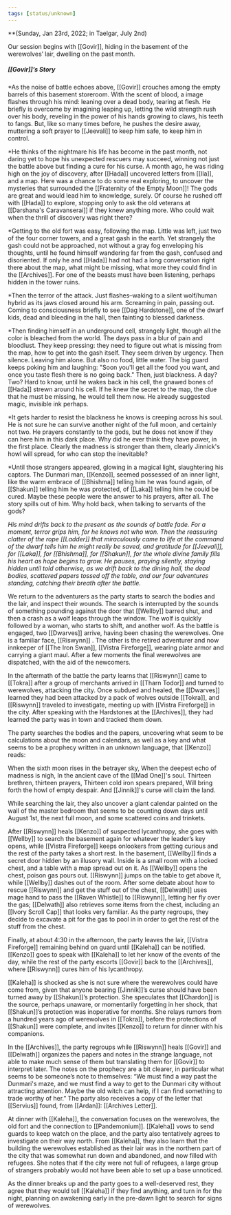 ```yaml
---
tags: [status/unknown]
---
```


**(Sunday, Jan 23rd, 2022; in Taelgar, July 2nd)

Our session begins with [[Govir]], hiding in the basement of the werewolves’ lair, dwelling on the past month. 

##### [[Govir]]’s Story

*As the noise of battle echoes above, [[Govir]] crouches among the empty barrels of this basement storeroom. With the scent of blood, a image flashes through his mind: leaning over a dead body, tearing at flesh. He briefly is overcome by imagining leaping up, letting the wild strength rush over his body, reveling in the power of his hands growing to claws, his teeth to fangs. But, like so many times before, he pushes the desire away, muttering a soft prayer to [[Jeevali]] to keep him safe, to keep him in control.

*He thinks of the nightmare his life has become in the past month, not daring yet to hope his unexpected rescuers may succeed, winning not just the battle above but finding a cure for his curse. A month ago, he was riding high on the joy of discovery, after [[Hada]] uncovered letters from [[Ila]], and a map. Here was a chance to do some real exploring, to uncover the mysteries that surrounded the [[Fraternity of the Empty Moon]]! The gods are great and would lead him to knowledge, surely. Of course he rushed off with [[Hada]] to explore, stopping only to ask the old veterans at [[Darshana's Caravanserai]] if they knew anything more. Who could wait when the thrill of discovery was right there?

*Getting to the old fort was easy, following the map. Little was left, just two of the four corner towers, and a great gash in the earth. Yet strangely the gash could not be approached, not without a gray fog enveloping his thoughts, until he found himself wandering far from the gash, confused and disoriented. If only he and [[Hada]] had not had a long conversation right there about the map, what might be missing, what more they could find in the [[Archives]]. For one of the beasts must have been listening, perhaps hidden in the tower ruins.

*Then the terror of the attack. Just flashes–waking to a silent wolf/human hybrid as its jaws closed around his arm. Screaming in pain, passing out. Coming to consciousness briefly to see [[Dag Hardstone]], one of the dwarf kids, dead and bleeding in the hall, then fainting to blessed darkness.

*Then finding himself in an underground cell, strangely light, though all the color is bleached from the world. The days pass in a blur of pain and bloodlust. They keep pressing: they need to figure out what is missing from the map, how to get into the gash itself. They seem driven by urgency. Then silence. Leaving him alone. But also no food, little water. The big guard keeps poking him and laughing: "Soon you'll get all the food you want, and once you taste flesh there is no going back." Then, just blackness. A day? Two? Hard to know, until he wakes back in his cell, the gnawed bones of [[Hada]] strewn around his cell. If he knew the secret to the map, the clue that he must be missing, he would tell them now. He already suggested magic, invisible ink perhaps.

*It gets harder to resist the blackness he knows is creeping across his soul. He is not sure he can survive another night of the full moon, and certainly not two. He prayers constantly to the gods, but he does not know if they can here him in this dark place. Why did he ever think they have power, in the first place. Clearly the madness is stronger than them, clearly Jinnick's howl will spread, for who can stop the inevitable?

*Until those strangers appeared, glowing in a magical light, slaughtering his captors. The Dunmari man, [[Kenzo]], seemed possessed of an inner light, like the warm embrace of [[Bhishma]] telling him he was found again, of [[Shakun]] telling him he was protected, of [[Laka]] telling him he could be cured. Maybe these people were the answer to his prayers, after all. The story spills out of him. Why hold back, when talking to servants of the gods?

*His mind drifts back to the present as the sounds of battle fade. For a moment, terror grips him, for he knows not who won. Then the reassuring clatter of the rope [[Ladder]] that miraculously came to life at the command of the dwarf tells him he might really be saved, and gratitude for [[Jeevali]], for [[Laka]], for [[Bhishma]], for [[Shakun]], for the whole divine family fills his heart as hope begins to grow. He pauses, praying silently, staying hidden until told otherwise, as we drift back to the dining hall, the dead bodies, scattered papers tossed off the table, and our four adventures standing, catching their breath after the battle.*

We return to the adventurers as the party starts to search the bodies and the lair, and inspect their wounds. The search is interrupted by the sounds of something pounding against the door that [[Wellby]] barred shut, and then a crash as a wolf leaps through the window. The wolf is quickly followed by a woman, who starts to shift, and another wolf. As the battle is engaged, two [[Dwarves]] arrive, having been chasing the werewolves. One is a familiar face, [[Riswynn]] . The other is the retired adventurer and now innkeeper of [[The Iron Swan]], [[Vistra Fireforge]], wearing plate armor and carrying a giant maul. After a few moments the final werewolves are dispatched, with the aid of the newcomers.

In the aftermath of the battle the party learns that [[Riswynn]] came to [[Tokra]] after a group of merchants arrived in [[Tharn Todor]] and turned to werewolves, attacking the city. Once subdued and healed, the [[Dwarves]] learned they had been attacked by a pack of wolves outside [[Tokra]], and [[Riswynn]] traveled to investigate, meeting up with [[Vistra Fireforge]] in the city. After speaking with the Hardstones at the [[Archives]], they had learned the party was in town and tracked them down. 

The party searches the bodies and the papers, uncovering what seem to be calculations about the moon and calendars, as well as a key and what seems to be a prophecy written in an unknown language, that [[Kenzo]] reads: 

When the sixth moon rises in the betrayer sky,
When the deepest echo of madness is nigh,
In the ancient cave of the [[Mad One]]'s soul.
Thirteen brethren, thirteen prayers,
Thirteen cold iron spears prepared,
Will bring forth the howl of empty despair.
And [[Jinnik]]'s curse will claim the land.

While searching the lair, they also uncover a giant calendar painted on the wall of the master bedroom that seems to be counting down days until August 1st, the next full moon, and some scattered coins and trinkets. 

After [[Riswynn]] heals [[Kenzo]] of suspected lycanthropy, she goes with [[Wellby]] to search the basement again for whatever the leader’s key opens, while [[Vistra Fireforge]] keeps onlookers from getting curious and the rest of the party takes a short rest. In the basement, [[Wellby]] finds a secret door hidden by an illusory wall. Inside is a small room with a locked chest, and a table with a map spread out on it. As [[Wellby]] opens the chest, poison gas pours out. [[Riswynn]] jumps on the table to get above it, while [[Wellby]] dashes out of the room. After some debate about how to rescue [[Riswynn]] and get the stuff out of the chest, [[Delwath]] uses mage hand to pass the [[Raven Whistle]] to [[Riswynn]], letting her fly over the gas; [[Delwath]] also retrieves some items from the chest, including an [[Ivory Scroll Cap]] that looks very familiar. As the party regroups, they decide to excavate a pit for the gas to pool in in order to get the rest of the stuff from the chest. 

Finally, at about 4:30 in the afternoon, the party leaves the lair, [[Vistra Fireforge]] remaining behind on guard until [[Kaleha]] can be notified. [[Kenzo]] goes to speak with [[Kaleha]] to let her know of the events of the day, while the rest of the party escorts [[Govir]] back to the [[Archives]], where [[Riswynn]] cures him of his lycanthropy. 

[[Kaleha]] is shocked as she is not sure where the werewolves could have come from, given that anyone bearing [[Jinnik]]’s curse should have been turned away by [[Shakun]]’s protection. She speculates that [[Chardon]] is the source, perhaps unaware, or momentarily forgetting in her shock, that [[Shakun]]’s protection was inoperative for months. She relays rumors from a hundred years ago of werewolves in [[Tokra]], before the protections of [[Shakun]] were complete, and invites [[Kenzo]] to return for dinner with his companions. 

In the [[Archives]], the party regroups while [[Riswynn]] heals [[Govir]] and [[Delwath]] organizes the papers and notes in the strange language, not able to make much sense of them but translating them for [[Govir]] to interpret later. The notes on the prophecy are a bit clearer, in particular what seems to be someone’s note to themselves: “We must find a way past the Dunmari's maze, and we must find a way to get to the Dunmari city without attracting attention. Maybe the old witch can help, if I can find something to trade worthy of her.” The party also receives a copy of the letter that [[Servius]] found, from [[Ardan]]: [[Archives Letter]].

At dinner with [[Kaleha]], the conversation focuses on the werewolves, the old fort and the connection to [[Pandemonium]]. [[Kaleha]] vows to send guards to keep watch on the place, and the party also tentatively agrees to investigate on their way north. From [[Kaleha]], they also learn that the building the werewolves established as their lair was in the northern part of the city that was somewhat run down and abandoned, and now filled with refugees. She notes that if the city were not full of refugees, a large group of strangers probably would not have been able to set up a base unnoticed. 

As the dinner breaks up and the party goes to a well-deserved rest, they agree that they would tell [[Kaleha]] if they find anything, and turn in for the night, planning on awakening early in the pre-dawn light to search for signs of werewolves.